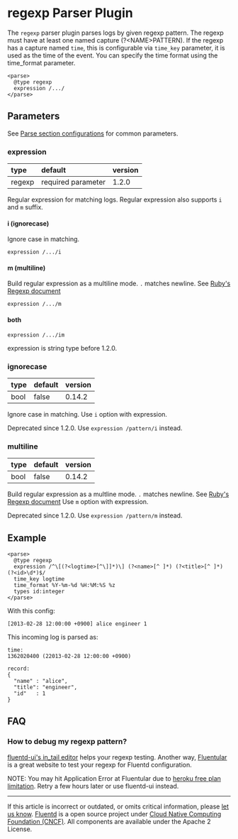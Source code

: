 # regexp Parser Plugin

The `regexp` parser plugin parses logs by given regexp pattern. The
regexp must have at least one named capture (?\<NAME\>PATTERN). If the
regexp has a capture named `time`, this is configurable via `time_key`
parameter, it is used as the time of the event. You can specify the time
format using the time\_format parameter.

```
<parse>
  @type regexp
  expression /.../
</parse>
```


## Parameters

See [Parse section configurations](/configuration/parse-section.md) for common parameters.


### expression

| type   | default            | version |
|:-------|:-------------------|:--------|
| regexp | required parameter | 1.2.0   |

Regular expression for matching logs. Regular expression also supports
`i` and `m` suffix.

#### i (ignorecase)

Ignore case in matching.

    expression /.../i

#### m (multiline)

Build regular expression as a multiline mode. `.` matches newline. See
[Ruby's Regexp document](https://ruby-doc.org/core-2.4.1/Regexp.html#class-Regexp-label-Options)

    expression /.../m

#### both

    expression /.../im
 
expression is string type before 1.2.0.


### ignorecase

| type | default | version |
|:-----|:--------|:--------|
| bool | false   | 0.14.2  |

Ignore case in matching. Use `i` option with expression.

Deprecated since 1.2.0. Use `expression /pattern/i` instead.


### multiline

| type | default | version |
|:-----|:--------|:--------|
| bool | false   | 0.14.2  |

Build regular expression as a multline mode. `.` matches newline. See
[Ruby's Regexp document](https://ruby-doc.org/core-2.4.1/Regexp.html#class-Regexp-label-Options)
Use `m` option with expression.

Deprecated since 1.2.0. Use `expression /pattern/m` instead.


## Example

```
<parse>
  @type regexp
  expression /^\[(?<logtime>[^\]]*)\] (?<name>[^ ]*) (?<title>[^ ]*) (?<id>\d*)$/
  time_key logtime
  time_format %Y-%m-%d %H:%M:%S %z
  types id:integer
</parse>
```

With this config:

```
[2013-02-28 12:00:00 +0900] alice engineer 1
```

This incoming log is parsed as:

```
time:
1362020400 (22013-02-28 12:00:00 +0900)

record:
{
  "name" : "alice",
  "title": "engineer",
  "id"   : 1
}
```


## FAQ


### How to debug my regexp pattern?

[fluentd-ui's in\_tail editor](/deployment/fluentd-ui.md/#intail-setting)
helps your regexp testing. Another way,
[Fluentular](http://fluentular.herokuapp.com/) is a great website to
test your regexp for Fluentd configuration.

NOTE: You may hit Application Error at Fluentular due to [heroku free plan limitation](https://www.heroku.com/pricing). Retry a few hours
later or use fluentd-ui instead.


------------------------------------------------------------------------

If this article is incorrect or outdated, or omits critical information, please [let us know](https://github.com/fluent/fluentd-docs/issues?state=open).
[Fluentd](http://www.fluentd.org/) is a open source project under [Cloud Native Computing Foundation (CNCF)](https://cncf.io/). All components are available under the Apache 2 License.
